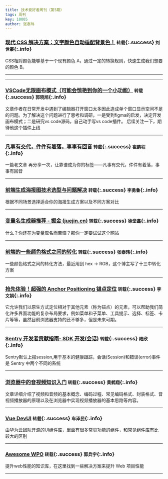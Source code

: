 ```yaml
---
title: 技术爱好者周刊（第5期）
tags: 周刊
key: 10005
author: 张泰玮
---
```

### [现代 CSS 解决方案：文字颜色自动适配背景色！](https://segmentfault.com/a/1190000044534396) `转载`{:.success} `刘世豪`{:.info}

CSS相对颜色能够基于一个现有颜色 A，通过一定的转换规则，快速生成我们想要的颜色 B。

---

---
### [VSCode无限画布模式（可能会惊艳到你的一个小功能）](https://juejin.cn/post/7375586227984220169) `转载`{:.success} `郭晓旭`{:.info}

文章作者在日常开发中遇到了编辑器打开窗口太多因此造成单个窗口显示空间不足的问题。为了解决这个问题进行了思考和调研，一是受到figma的启发，决定开发画布模式；二是研究vs code源码，自己动手写vs code插件。
后续关注一下，期待他这个插件上线

---

### [凡事有交代，件件有着落，事事有回音](https://mp.weixin.qq.com/s/1xgkbSgD1KtTfLTbcU8Ahw) `转载`{:.success} `崔鹏程`{:.info}

一篇老文章 再分享一次，让靠谱成为你的标签——凡事有交代，件件有着落，事事有回音

---
### [前端生成海报图技术选型与问题解决](https://mp.weixin.qq.com/s/Z78mMsaT5bZgPWBl3H9A0A) `转载`{:.success} `李勇鲁`{:.info}

根据不同场景选择适合你的海报生成方案以及不同方案对比

---


### [变量名生成器推荐 - 掘金 (juejin.cn)](https://juejin.cn/post/6960575883606720526) `转载`{:.success} `徐堂鑫`{:.info}

什么？你还在为变量取名而苦恼？那你一定要试试这个网站

---

### [前端的一些颜色格式之间的转化](https://juejin.cn/post/7043448389022777351 ) `转载`{:.success} `张泰玮`{:.info}

一些颜色格式之间的转化方法，最近用到 hex -> RGB，这个博主写了十三中转化方案

---

### [抢先体验！超强的 Anchor Positioning 锚点定位](https://www.cnblogs.com/coco1s/p/17630048.html) `转载`{:.success} `李文娟`{:.info}

它允许我们以原生方式定位相对于其他元素（称为锚点）的元素，可以帮助我们简化许多界面功能的复杂布局要求，例如菜单和子菜单、工具提示、选择、标签、卡片等等，虽然目前浏览器支持的还不够多，但是未来可期。

---

### [Sentry 开发者贡献指南- SDK 开发(会话)](https://www.51cto.com/article/697645.html) `转载`{:.success} `陆欣`{:.info}

Sentry默认上报session,用于基本的健康跟踪，会话(Session)和错误(error)事件是 Sentry 中两个不同的系统

---

### [浏览器中的音视频知识入门](https://juejin.cn/post/7002288264413446157) `转载`{:.success} `黄鹤翔`{:.info}

文章详细介绍了视频和音频的基本概念、编码过程、常见编码格式、封装格式、音视频播放器的原理以及在浏览器中实现视频播放器的基本思路等内容。

---

### [Vue DevUI](https://github.com/DevCloudFE/vue-devui) `转载`{:.success} `车泽民`{:.info}

由华为云团队开源的UI组件库，里面有很多常见功能的组件，和常见组件库有比较大的区别

---

### [Awesome WPO](https://github.com/davidsonfellipe/awesome-wpo) `转载`{:.success} `郭兵宇`{:.info}

提升web性能的知识库，在这里找到一些解决方案来提升 Web 项目性能

---
